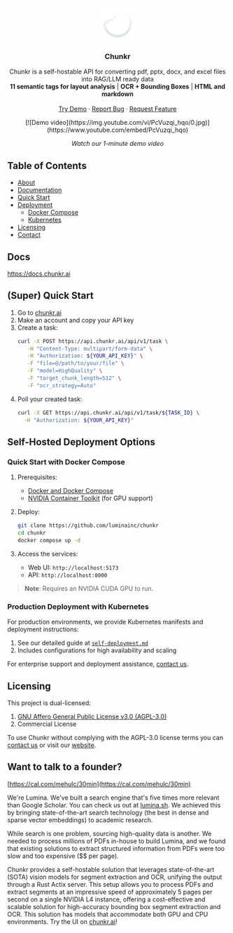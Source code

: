 <br />
<div align="center">
  <a href="https://github.com/lumina-ai-inc/chunkr">
    <img src="images/logo.svg" alt="Logo" width="80" height="80">
  </a>

<h3 align="center">Chunkr</h3>

  <p align="center">
    Chunkr is a self-hostable API for converting pdf, pptx, docx, and excel files into RAG/LLM ready data
    <br />
    <b>11 semantic tags for layout analysis</b> | <b>OCR + Bounding Boxes</b> | <b>HTML and markdown</b>
    <br />
    <br />
    <a href="https://www.chunkr.ai">Try Demo</a>
    ·
    <a href="https://github.com/lumina-ai-inc/chunkr/issues/new">Report Bug</a>
    ·
    <a href="https://github.com/lumina-ai-inc/chunkr/issues/new">Request Feature</a>
  </p>
</div>

<div align="center">
  [![Demo video](https://img.youtube.com/vi/PcVuzqi_hqo/0.jpg)](https://www.youtube.com/embed/PcVuzqi_hqo)
  <p><i>Watch our 1-minute demo video</i></p>
</div>

## Table of Contents
- [About](#chunkr)
- [Documentation](#docs)
- [Quick Start](#super-quick-start)
- [Deployment](#self-hosted-deployment-options)
  - [Docker Compose](#quick-start-with-docker-compose)
  - [Kubernetes](#production-deployment-with-kubernetes)
- [Licensing](#licensing)
- [Contact](#want-to-talk-to-a-founder)

## Docs

https://docs.chunkr.ai

## (Super) Quick Start

1. Go to [chunkr.ai](https://www.chunkr.ai) 
2. Make an account and copy your API key
3. Create a task:
   ```bash
   curl -X POST https://api.chunkr.ai/api/v1/task \
      -H "Content-Type: multipart/form-data" \
      -H "Authorization: ${YOUR_API_KEY}" \
      -F "file=@/path/to/your/file" \
      -F "model=HighQuality" \
      -F "target_chunk_length=512" \
      -F "ocr_strategy=Auto"
   ```
4. Poll your created task:
    ```bash
   curl -X GET https://api.chunkr.ai/api/v1/task/${TASK_ID} \
      -H "Authorization: ${YOUR_API_KEY}"
   ```

## Self-Hosted Deployment Options

### Quick Start with Docker Compose
1. Prerequisites:
   - [Docker and Docker Compose](https://docs.docker.com/get-docker/)
   - [NVIDIA Container Toolkit](https://docs.nvidia.com/datacenter/cloud-native/container-toolkit/install-guide.html) (for GPU support)

2. Deploy:
   ```bash
   git clone https://github.com/luminainc/chunkr
   cd chunkr
   docker compose up -d
   ```

3. Access the services:
   - Web UI: `http://localhost:5173`
   - API: `http://localhost:8000`

> **Note**: Requires an NVIDIA CUDA GPU to run.

### Production Deployment with Kubernetes
For production environments, we provide Kubernetes manifests and deployment instructions:
1. See our detailed guide at [`self-deployment.md`](self-deployment.md)
2. Includes configurations for high availability and scaling

For enterprise support and deployment assistance, [contact us](mailto:mehul@lumina.sh).

## Licensing

This project is dual-licensed:

1. [GNU Affero General Public License v3.0 (AGPL-3.0)](LICENSE)
2. Commercial License

To use Chunkr without complying with the AGPL-3.0 license terms you can [contact us](mailto:mehul@lumina.sh) or visit our [website](https://chunkr.ai).

## Want to talk to a founder?
[https://cal.com/mehulc/30min](https://cal.com/mehulc/30min)



We're Lumina. We've built a search engine that's five times more relevant than Google Scholar. You can check us out at [lumina.sh](https://www.lumina.sh). We achieved this by bringing state-of-the-art search technology (the best in dense and sparse vector embeddings) to academic research. 

While search is one problem, sourcing high-quality data is another. We needed to process millions of PDFs in-house to build Lumina, and we found that existing solutions to extract structured information from PDFs were too slow and too expensive ($$ per page). 

Chunkr provides a self-hostable solution that leverages state-of-the-art (SOTA) vision models for segment extraction and OCR, unifying the output through a Rust Actix server. This setup allows you to process PDFs and extract segments at an impressive speed of approximately 5 pages per second on a single NVIDIA L4 instance, offering a cost-effective and scalable solution for high-accuracy bounding box segment extraction and OCR. This solution has models that accommodate both GPU and CPU environments. Try the UI on [chunkr.ai](https://www.chunkr.ai)!